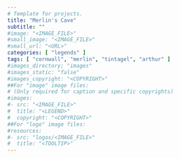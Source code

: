 ```yaml
---
# Template for projects.
title: "Merlin's Cave"
subtitle: ""
#image: "<IMAGE_FILE>"
#small_image: "<IMAGE_FILE>"
#small_url: "<URL>"
categories: [ "legends" ]
tags: [ "cornwall", "merlin", "tintagel", "arthur" ]
#images_directory; "images"
#images_static: "false"
#images_copyright: "<COPYRIGHT>"
##For "image" image files:
# (Only required for caption and specific copyrights)
#images:
#- src: "<IMAGE_FILE>"
#  title: "<LEGEND>"
#  copyright: "<COPYRIGHT>"
##For "logo" image files:
#resources:
#- src: "logos/<IMAGE_FILE>"
#  title: "<TOOLTIP>"
---
```


